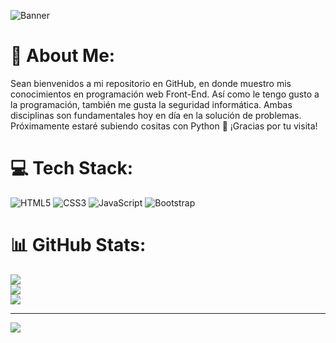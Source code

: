 ![Banner](https://github.com/samartinezh/samartinezh/assets/147454858/934d4ed1-3772-40de-b59a-e1611516035c)

# 💫 About Me:
Sean bienvenidos a mi repositorio en GitHub, en donde muestro mis conocimientos en programación web Front-End. Así como le tengo gusto a la programación, también me gusta la seguridad informática. Ambas disciplinas son fundamentales hoy en día en la solución de problemas. Próximamente estaré subiendo cositas con Python 🐍
¡Gracias por tu visita!

# 💻 Tech Stack:
![HTML5](https://img.shields.io/badge/html5-%23E34F26.svg?style=for-the-badge&logo=html5&logoColor=white) ![CSS3](https://img.shields.io/badge/css3-%231572B6.svg?style=for-the-badge&logo=css3&logoColor=white) ![JavaScript](https://img.shields.io/badge/javascript-%23323330.svg?style=for-the-badge&logo=javascript&logoColor=%23F7DF1E) ![Bootstrap](https://img.shields.io/badge/bootstrap-%238511FA.svg?style=for-the-badge&logo=bootstrap&logoColor=white)
# 📊 GitHub Stats:
![](https://github-readme-stats.vercel.app/api?username=samartinezh&theme=dark&hide_border=false&include_all_commits=false&count_private=false)<br/>
![](https://github-readme-streak-stats.herokuapp.com/?user=samartinezh&theme=dark&hide_border=false)<br/>
![](https://github-readme-stats.vercel.app/api/top-langs/?username=samartinezh&theme=dark&hide_border=false&include_all_commits=false&count_private=false&layout=compact)

---
[![](https://visitcount.itsvg.in/api?id=samartinezh&icon=0&color=1)](https://visitcount.itsvg.in)

<!-- Proudly created with GPRM ( https://gprm.itsvg.in ) -->
